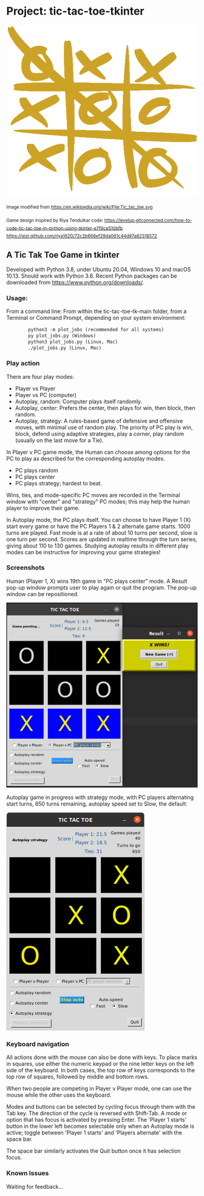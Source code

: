 # Project: tic-tac-toe-tkinter

![tic_tac_logo](images/Tic_tac_toe.png)

<sub>Image modified from https://en.wikipedia.org/wiki/File:Tic_tac_toe.svg</sub>

<sub>Game design inspired by Riya Tendulkar code:
https://levelup.gitconnected.com/how-to-code-tic-tac-toe-in-python-using-tkinter-e7f9ce510bfb
https://gist.github.com/riya1620/72c2b668ef29da061c44d97a82318572
</sub>

## A Tic Tak Toe Game in tkinter

Developed with Python 3.8, under Ubuntu 20.04, Windows 10 and macOS 10.13. Should work with Python 3.6.
Recent Python packages can be downloaded from https://www.python.org/downloads/.

### Usage: 
From a command line:
From within the tic-tac-toe-tk-main folder, from a Terminal or Command Prompt, depending on your system environment:

            python3 -m plot_jobs (recommended for all systems)
            py plot_jobs.py (Windows)
            python3 plot_jobs.py (Linux, Mac)
            ./plot_jobs.py (Linux, Mac)

### Play action
There are four play modes:
- Player vs Player
- Player vs PC (computer)
- Autoplay, random: Computer plays itself randomly.
- Autoplay, center: Prefers the center, then plays for win, then block, then random.
- Autoplay, strategy: A rules-based game of defensive and offensive moves, with minimal use of random play. The priority of PC play is win, block, defend using adaptive strategies, play a corner, play random (usually on the last move for a Tie).

In Player v PC game mode, the Human can choose among options for the PC to play as described for the corresponding autoplay modes.
- PC plays random
- PC plays center
- PC plays strategy; hardest to beat.

Wins, ties, and mode-specific PC moves are recorded in the Terminal window with "center" and "strategy" PC modes; this may help the human player to improve their game.

In Autoplay mode, the PC plays itself. You can choose to have Player 1 (X) start every game or have the PC Players 1 & 2 alternate game starts. 1000 turns are played. Fast mode is at a rate of about 10 turns per second, slow is one turn per second. Scores are updated in realtime through the turn series, giving about 110 to 130 games. Studying autoplay results in different play modes can be instructive for improving your game strategies!

### Screenshots

Human (Player 1, X) wins 19th game in "PC plays center" mode. A Result pop-up window prompts user to play again or quit the program. The pop-up window can be repositioned.

![pvpc-game](images/X_wins_PvPC.png)

Autoplay game in progress with strategy mode, with PC players alternating start turns, 650 turns remaining, autoplay speed set to Slow, the default:

![autoplay-game](images/autoplay.png)

### Keyboard navigation

All actions done with the mouse can also be done with keys. To place marks in squares, use either the numeric keypad or the nine letter keys on the left side of the keyboard. In both cases, the top row of keys corresponds to the top row of squares, followed by middle and bottom rows.

When two people are competing in Player v Player mode, one can use the mouse while the other uses the keyboard.

Modes and buttons can be selected by cycling focus through them with the Tab key. The direction of the cycle is reversed with Shift-Tab. A mode or option that has focus is activated by pressing Enter. The 'Player 1 starts' button in the lower left becomes selectable only when an Autoplay mode is active; toggle between 'Player 1 starts' and 'Players alternate' with the space bar.

The space bar similarly activates the Quit button once it has selection focus.

### Known Issues
Waiting for feedback...
